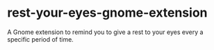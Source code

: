 # rest-your-eyes-gnome-extension
A Gnome extension to remind you to give a rest to your eyes every a specific period of time.
